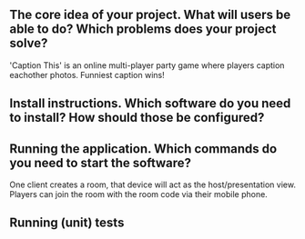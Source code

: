## The core idea of your project. What will users be able to do? Which problems does your project solve?
'Caption This' is an online multi-player party game where players caption eachother photos. Funniest caption wins!

## Install instructions. Which software do you need to install? How should those be configured?


## Running the application. Which commands do you need to start the software?
One client creates a room, that device will act as the host/presentation view. Players can join the room with the room code via their mobile phone.

## Running (unit) tests
